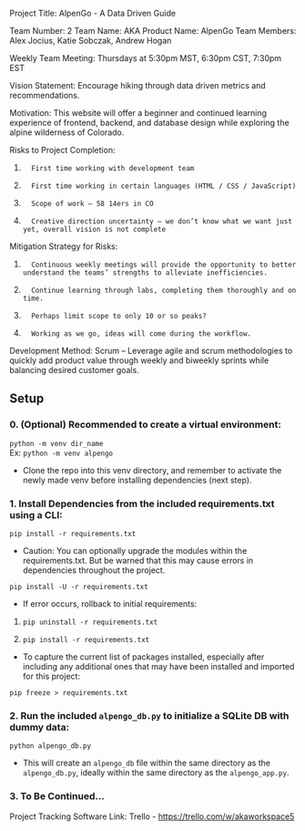 Project Title: AlpenGo - A Data Driven Guide

Team Number: 2
Team Name: AKA
Product Name: AlpenGo
Team Members: Alex Jocius, Katie Sobczak, Andrew Hogan

Weekly Team Meeting: Thursdays at 5:30pm MST, 6:30pm CST, 7:30pm EST

Vision Statement: Encourage hiking through data driven metrics and recommendations.

Motivation: This website will offer a beginner and continued learning experience of frontend, backend, and database design while exploring the alpine wilderness of Colorado.

Risks to Project Completion: 
1.       First time working with development team
2.       First time working in certain languages (HTML / CSS / JavaScript)
3.       Scope of work – 58 14ers in CO
4.       Creative direction uncertainty – we don’t know what we want just yet, overall vision is not complete
Mitigation Strategy for Risks: 
1.       Continuous weekly meetings will provide the opportunity to better understand the teams’ strengths to alleviate inefficiencies.
2.       Continue learning through labs, completing them thoroughly and on time.
3.       Perhaps limit scope to only 10 or so peaks?
4.       Working as we go, ideas will come during the workflow. 

Development Method: Scrum – Leverage agile and scrum methodologies to quickly add product value through weekly and biweekly sprints while balancing desired customer goals.

## Setup
### 0. (Optional) Recommended to create a virtual environment:

`python -m venv dir_name`    
Ex: `python -m venv alpengo`
* Clone the repo into this venv directory, and remember to activate the newly made venv before installing dependencies (next step).

### 1. Install Dependencies from the included requirements.txt using a CLI:

`pip install -r requirements.txt`
* Caution: You can optionally upgrade the modules within the requirements.txt. But be warned that this may cause errors in dependencies throughout the project.    

`pip install -U -r requirements.txt`    

* If error occurs, rollback to initial requirements:    

1. `pip uninstall -r requirements.txt`    

2. `pip install -r requirements.txt`    

* To capture the current list of packages installed, especially after including any additional ones that may have been installed and imported for this project:    

`pip freeze > requirements.txt`

### 2. Run the included `alpengo_db.py` to initialize a SQLite DB with dummy data:

`python alpengo_db.py`
* This will create an `alpengo_db` file within the same directory as the `alpengo_db.py`, ideally within the same directory as the `alpengo_app.py`.

### 3. To Be Continued...


Project Tracking Software Link: Trello - https://trello.com/w/akaworkspace5
